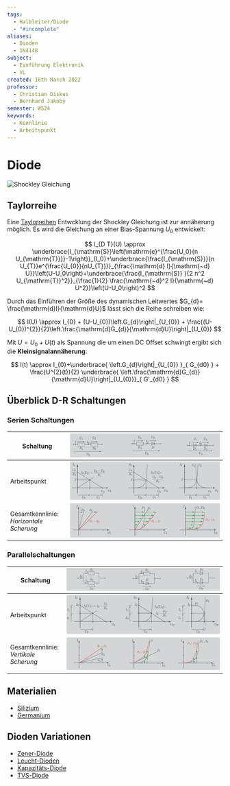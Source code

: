 ```yaml
---
tags:
  - Halbleiter/Diode
  - "#incomplete"
aliases:
  - Dioden
  - 1N4148
subject:
  - Einführung Elektronik
  - VL
created: 16th March 2022
professor:
  - Christian Diskus
  - Bernhard Jakoby
semester: WS24
keywords:
  - Kennlinie
  - Arbeitspunkt
---
```


# Diode

![Shockley Gleichung](../../Physik/Shockley%20Gleichung.md#^SHOC)

## Taylorreihe

Eine [Taylorreihen](../../Mathematik/Analysis/Taylorreihe.md#^TAYL) Entwcklung der Shockley Gleichung ist zur annäherung möglich.
Es wird die Gleichung an einer Bias-Spannung $U_0$ entwickelt:


$$
I_{D T}(U) \approx \underbrace{I_{\mathrm{S}}\left(\mathrm{e}^{\frac{U_0}{n U_{\mathrm{T}}}}-1\right)}_{I_0}+\underbrace{\frac{I_{\mathrm{S}}}{n U_{T}}e^{\frac{U_{0}}{nU_{T}}}}_{\frac{\mathrm{d} I}{\mathrm{~d} U}}\left(U-U_0\right)+\underbrace{\frac{I_{\mathrm{S}} }{2 n^2 U_{\mathrm{T}}^2}}_{\frac{1}{2} \frac{\mathrm{~d}^2 I}{\mathrm{~d} U^2}}\left(U-U_0\right)^2
$$

Durch das Einführen der Größe des dynamischen Leitwertes $G_{d}= \frac{\mathrm{d}I}{\mathrm{d}U}$ lässt sich die Reihe schreiben wie:

$$
I(U) \approx I_{0} + (U-U_{0})\left.G_{d}\right|_{U_{0}} + \frac{(U-U_{0})^{2}}{2}\left.\frac{\mathrm{d}G_{d}}{\mathrm{d}U}\right|_{U_{0}}
$$

Mit $U=U_{0}+U(t)$ als Spannung die um einen DC Offset schwingt ergibt sich die **Kleinsignalannäherung**:

$$
I(t) \approx I_{0}+\underbrace{ \left.G_{d}\right|_{U_{0}} }_{ G_{d0} } + \frac{U^{2}(t)}{2} \underbrace{ \left.\frac{\mathrm{d}G_{d}}{\mathrm{d}U}\right|_{U_{0}}}_{ G'_{d0} }
$$

## Überblick D-R Schaltungen

### Serien Schaltungen

| Schaltung                                   | ![1600](assets/Pasted%20image%2020241107144022.png) |
| ------------------------------------------- | --------------------------------------------------- |
| Arbeitspunkt                                | ![1600](assets/Pasted%20image%2020241107144157.png) |
| Gesamtkennlinie: <br>*Horizontale Scherung* | ![1600](assets/Pasted%20image%2020241107144325.png) |

### Parallelschaltungen

| Schaltung                                 | ![1200](assets/Pasted%20image%2020241107144523.png) |
| ----------------------------------------- | --------------------------------------------------- |
| Arbeitspunkt                              | ![1200](assets/Pasted%20image%2020241107144534.png) |
| Gesamtkennlinie: <br>*Vertikale Scherung* | ![1200](assets/Pasted%20image%2020241107144545.png) |

## Materialien

- [Silizium](../../Physik/Materialkunde/Silizium.md)
- [Germanium](../../Physik/Materialkunde/Germanium.md)

## Dioden Variationen

- [Zener-Diode](Zener-Diode.md)
- [Leucht-Dioden](Leucht-Dioden)
- [Kapazitäts-Diode](Kapazitäts-Diode.md)
- [TVS-Diode](TVS-Diode.md)
